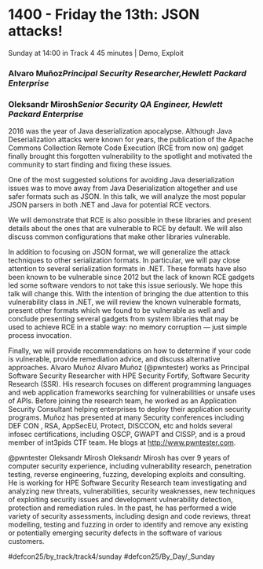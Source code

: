 # 1400 - Friday the 13th: JSON attacks!
Sunday at 14:00 in Track 4
45 minutes | Demo, Exploit
### Alvaro Muñoz*Principal Security Researcher,Hewlett Packard Enterprise*

### Oleksandr Mirosh*Senior Security QA Engineer, Hewlett Packard Enterprise*

2016 was the year of Java deserialization apocalypse. Although Java Deserialization attacks were known for years, the publication of the Apache Commons Collection Remote Code Execution (RCE from now on) gadget finally brought this forgotten vulnerability to the spotlight and motivated the community to start finding and fixing these issues.

One of the most suggested solutions for avoiding Java deserialization issues was to move away from Java Deserialization altogether and use safer formats such as JSON. In this talk, we will analyze the most popular JSON parsers in both .NET and Java for potential RCE vectors.

We will demonstrate that RCE is also possible in these libraries and present details about the ones that are vulnerable to RCE by default. We will also discuss common configurations that make other libraries vulnerable.

In addition to focusing on JSON format, we will generalize the attack techniques to other serialization formats. In particular, we will pay close attention to several serialization formats in .NET. These formats have also been known to be vulnerable since 2012 but the lack of known RCE gadgets led some software vendors to not take this issue seriously. We hope this talk will change this. With the intention of bringing the due attention to this vulnerability class in .NET, we will review the known vulnerable formats, present other formats which we found to be vulnerable as well and conclude presenting several gadgets from system libraries that may be used to achieve RCE in a stable way: no memory corruption — just simple process invocation.

Finally, we will provide recommendations on how to determine if your code is vulnerable, provide remediation advice, and discuss alternative approaches.
Alvaro Muñoz
Alvaro Muñoz (@pwntester) works as Principal Software Security Researcher with HPE Security Fortify, Software Security Research (SSR). His research focuses on different programming languages and web application frameworks searching for vulnerabilities or unsafe uses of APIs. Before joining the research team, he worked as an Application Security Consultant helping enterprises to deploy their application security programs. Muñoz has presented at many Security conferences including DEF CON , RSA, AppSecEU, Protect, DISCCON, etc and holds several infosec certifications, including OSCP, GWAPT and CISSP, and is a proud member of int3pids CTF team. He blogs at http://www.pwntester.com.

@pwntester
Oleksandr Mirosh
Oleksandr Mirosh has over 9 years of computer security experience, including vulnerability research, penetration testing, reverse engineering, fuzzing, developing exploits and consulting. He is working for HPE Software Security Research team investigating and analyzing new threats, vulnerabilities, security weaknesses, new techniques of exploiting security issues and development vulnerability detection, protection and remediation rules. In the past, he has performed a wide variety of security assessments, including design and code reviews, threat modelling, testing and fuzzing in order to identify and remove any existing or potentially emerging security defects in the software of various customers.

#defcon25/by_track/track4/sunday #defcon25/By_Day/_Sunday